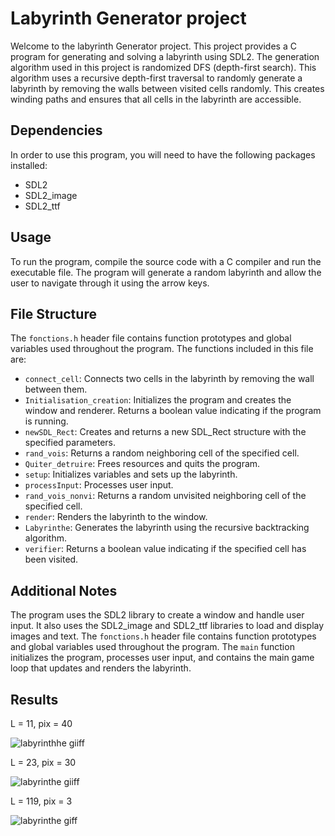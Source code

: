 # Labyrinth Generator project


Welcome to the labyrinth Generator project. This project provides a C program for generating and solving a labyrinth using SDL2. The generation algorithm used in this project is randomized DFS (depth-first search). This algorithm uses a recursive depth-first traversal to randomly generate a labyrinth by removing the walls between visited cells randomly. This creates winding paths and ensures that all cells in the labyrinth are accessible.

## Dependencies

In order to use this program, you will need to have the following packages installed:

- SDL2
- SDL2_image
- SDL2_ttf

## Usage

To run the program, compile the source code with a C compiler and run the executable file. The program will generate a random labyrinth and allow the user to navigate through it using the arrow keys.



## File Structure

The `fonctions.h` header file contains function prototypes and global variables used throughout the program. The functions included in this file are:

- `connect_cell`: Connects two cells in the labyrinth by removing the wall between them.
- `Initialisation_creation`: Initializes the program and creates the window and renderer. Returns a boolean value indicating if the program is running.
- `newSDL_Rect`: Creates and returns a new SDL_Rect structure with the specified parameters.
- `rand_vois`: Returns a random neighboring cell of the specified cell.
- `Quiter_detruire`: Frees resources and quits the program.
- `setup`: Initializes variables and sets up the labyrinth.
- `processInput`: Processes user input.
- `rand_vois_nonvi`: Returns a random unvisited neighboring cell of the specified cell.
- `render`: Renders the labyrinth to the window.
- `Labyrinthe`: Generates the labyrinth using the recursive backtracking algorithm.
- `verifier`: Returns a boolean value indicating if the specified cell has been visited.

## Additional Notes

The program uses the SDL2 library to create a window and handle user input. It also uses the SDL2_image and SDL2_ttf libraries to load and display images and text. The `fonctions.h` header file contains function prototypes and global variables used throughout the program. The `main` function initializes the program, processes user input, and contains the main game loop that updates and renders the labyrinth.

                                                                      
## Results
                                                                                 
L = 11, pix = 40
                                                                                                              
![labyrinthhe giiff](https://user-images.githubusercontent.com/77071173/109236764-8ac4fa80-77d0-11eb-9065-042e897ca1ee.gif)


L = 23, pix = 30
                                                                                                                          
![labyrinthe giiff](https://user-images.githubusercontent.com/77071173/109235614-4d5f6d80-77ce-11eb-9efe-9607143bb23d.gif)

L = 119, pix = 3 

![labyrinthe giff](https://user-images.githubusercontent.com/77071173/109233751-b513b980-77ca-11eb-996f-737070a723fc.gif)
         
